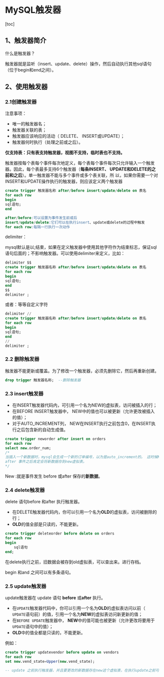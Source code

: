 # MySQL触发器

[toc]

## 1、触发器简介

什么是触发器？

触发器就是监听（insert、update、delete）操作，然后自动执行其他sql语句（位于begin和end之间）。

## 2、使用触发器

### 2.1创建触发器

注意事项：

- 唯一的触发器名；
- 触发器关联的表；
- 触发器应该响应的活动（ DELETE、 INSERT或UPDATE）；
- 触发器何时执行（处理之前或之后）。  

**仅支持表：只有表支持触发器，视图不支持，临时表也不支持。**

触发器按每个表每个事件每次地定义，每个表每个事件每次只允许输入一个触发器。因此，每个表最多支持6个触发器（**每条INSERT、 UPDATE和DELETE的之前和之后**）。单一触发器不能与多个事件或多个表关联，所
以，如果你需要一个对INSERT和UPDATE操作执行的触发器，则应该定义两个触发器  

```sql
create trigger 触发器名称 after/before insert/update/delete on 表名
for each row
begin
sql语句;
end
```

```sql
after/before:可以设置为事件发生前或后
insert/update/delete:它们可以在执行insert、update或delete的过程中触发
for each row:每隔一行执行一次动作
```

delimiter：

mysql默认是以;结束，如果在定义触发器中使用其他字符作为结束标志，保证sql语句后面的；不影响触发器。可以使用delimiter来定义，比如：

```sql
delimiter $$ 
create trigger 触发器名称 after/before insert/update/delete on 表名
for each row
begin
sql语句;
end
$$ 
delimiter ; 
```

或者：等等自定义字符

```sql
delimiter // 
create trigger 触发器名称 after/before insert/update/delete on 表名
for each row
begin
sql语句;
end
// 
delimiter ; 
```



### 2.2 删除触发器

触发器不能更新或覆盖。为了修改一个触发器，必须先删除它，然后再重新创建。  

```sql
drop trigger 触发器名称;  --删除触发器
```

### 2.3 insert触发器

- 在INSERT触发器代码内，可引用一个名为NEW的虚拟表，访问被插入的行；
-  在BEFORE INSERT触发器中， NEW中的值也可以被更新（允许更改被插入的值）；
- 对于AUTO_INCREMENT列， NEW在INSERT执行之前包含0，在INSERT执行之后包含新的自动生成值。 

```sql
create trigger neworder after insert on orders
for each row 
select new.order_num;
/*
当插入一个新数据时，mysql会生成一个新的订单编号，以为是auto_increment的。 这时候NEW这张虚拟表存的就是新生成的数据，淡然可以从New.order_num 拿出当前插入的订单ID。
after 事件之后肯定会将新数据存到new虚拟表。
*/
```

New :就是事件发生 before 或after 保存的**新数据**。

### 2.4 delete触发器

delete 语句before 和after  执行触发器。

- 在DELETE触发器代码内，你可以引用一个名为**OLD**的虚拟表，访问被删除的行；  
- **OLD**的值全部是只读的，不能更新。

```sql
create trigger deleteorder before delete on orders
for each row
begin
	sql语句
end;
```

在delete执行之前，旧数据会被存到old虚拟表，可以查出来。进行存档。

begin 和and 之间可以有多条语句。

### 2.5 update触发器

update触发器在 update 语句 **before** 或**after** 执行。

- 在`UPDATE`触发器代码中，你可以引用一个名为**OLD**的虚拟表访问以前（ `UPDATE`语句前）的值，引用一个名为**NEW**的虚拟表访问新更新的值；
- 在`BEFORE UPDATE`触发器中， **NEW**中的值可能也被更新（允许更改将要用于`UPDATE`语句中的值）；
- **OLD**中的值全都是只读的，不能更新。 

例如：

```sql
create trigger updatevendor before update on vendors
for each row 
set new.vend_state=Upper(new.vend_state);

-- update 之前执行触发器，并且要更改的新数据存在new这个虚拟表，在执行update之前可以修改，这里过滤数据变为大写，然后再执行update。
```


